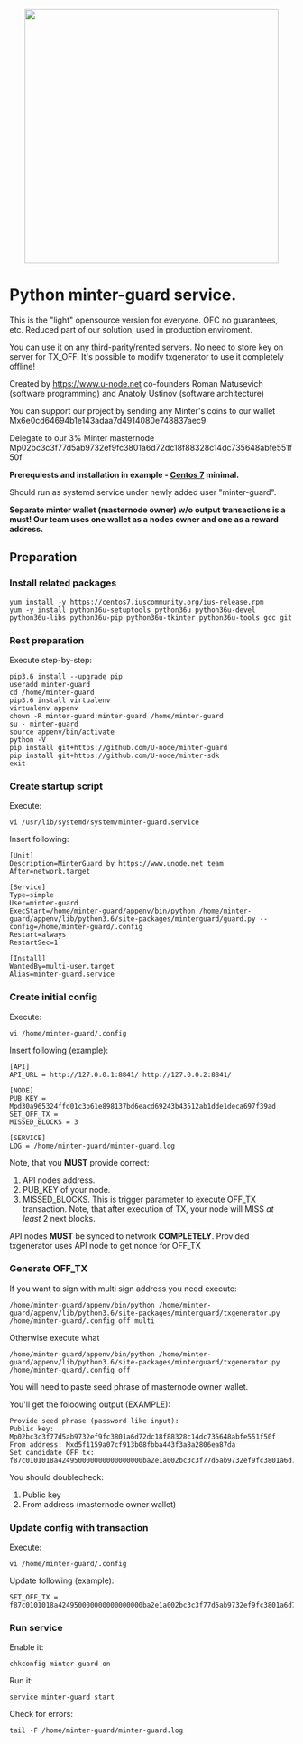<p align="center" background="black"><img src="un_top.svg" width="450"></p>

<p align="center">
</p>

# Python minter-guard service.

This is the "light" opensource version for everyone. OFC no guarantees, etc. Reduced part of our solution, used in production enviroment.

You can use it on any third-parity/rented servers. No need to store key on server for TX_OFF. It's possible to modify txgenerator to use it completely offline!

Created by <a href="https://www.u-node.net">https://www.u-node.net</a> co-founders Roman Matusevich (software programming) and Anatoly Ustinov (software architecture)

You can support our project by sending any Minter's coins to our wallet Mx6e0cd64694b1e143adaa7d4914080e748837aec9

Delegate to our 3% Minter masternode Mp02bc3c3f77d5ab9732ef9fc3801a6d72dc18f88328c14dc735648abfe551f50f

**Prerequiests and installation in example - <a href="https://centos.org/">Centos 7</a> minimal.**

Should run as systemd service under newly added user "minter-guard".

**Separate minter wallet (masternode owner) w/o output transactions is a must! Our team uses one wallet as a nodes owner and one as a reward address.**

## Preparation

### Install related packages

```
yum install -y https://centos7.iuscommunity.org/ius-release.rpm
yum -y install python36u-setuptools python36u python36u-devel python36u-libs python36u-pip python36u-tkinter python36u-tools gcc git
```

### Rest preparation

Execute step-by-step:

```
pip3.6 install --upgrade pip
useradd minter-guard
cd /home/minter-guard
pip3.6 install virtualenv
virtualenv appenv
chown -R minter-guard:minter-guard /home/minter-guard
su - minter-guard
source appenv/bin/activate
python -V
pip install git+https://github.com/U-node/minter-guard
pip install git+https://github.com/U-node/minter-sdk
exit
```

### Create startup script

Execute:

```
vi /usr/lib/systemd/system/minter-guard.service
```
Insert following:

```
[Unit]
Description=MinterGuard by https://www.unode.net team
After=network.target

[Service]
Type=simple
User=minter-guard
ExecStart=/home/minter-guard/appenv/bin/python /home/minter-guard/appenv/lib/python3.6/site-packages/minterguard/guard.py --config=/home/minter-guard/.config
Restart=always
RestartSec=1

[Install]
WantedBy=multi-user.target
Alias=minter-guard.service
```

### Create initial config

Execute:

```
vi /home/minter-guard/.config
```

Insert following (example):

```
[API]
API_URL = http://127.0.0.1:8841/ http://127.0.0.2:8841/

[NODE]
PUB_KEY = Mpd30a965324ffd01c3b61e898137bd6eacd69243b43512ab1dde1deca697f39ad
SET_OFF_TX = 
MISSED_BLOCKS = 3

[SERVICE]
LOG = /home/minter-guard/minter-guard.log
```
Note, that you **MUST** provide correct:
1. API nodes address.
2. PUB_KEY of your node.
3. MISSED_BLOCKS. This is trigger parameter to execute OFF_TX transaction. Note, that after execution of TX, your node will MISS _at least_ 2 next blocks.

API nodes **MUST** be synced to network **COMPLETELY**.
Provided txgenerator uses API node to get nonce for OFF_TX

### Generate OFF_TX


If you want to sign with multi sign address you need execute:
```
/home/minter-guard/appenv/bin/python /home/minter-guard/appenv/lib/python3.6/site-packages/minterguard/txgenerator.py /home/minter-guard/.config off multi
```

Otherwise execute what

```
/home/minter-guard/appenv/bin/python /home/minter-guard/appenv/lib/python3.6/site-packages/minterguard/txgenerator.py /home/minter-guard/.config off
```
You will need to paste seed phrase of masternode owner wallet.

You'll get the foloowing output (EXAMPLE):

```
Provide seed phrase (password like input): 
Public key: Mp02bc3c3f77d5ab9732ef9fc3801a6d72dc18f88328c14dc735648abfe551f50f
From address: Mxd5f1159a07cf913b08fbba443f3a8a2806ea87da
Set candidate OFF tx: f87c0101018a424950000000000000000ba2e1a002bc3c3f77d5ab9732ef9fc3801a6d72dc18f88328c14dc735648abfe551f50f808001b845f8431ba0cf958f8069b7f4a7605b70656c3e1765e40b8ee9183adbc3e715b032490ecc36a06ee455fa7b448006ca435b60eaa39ea5a0c3d8f3c676bcf83da4dd614ba3d9a9
```
You should doublecheck:
1. Public key
2. From address (masternode owner wallet)

### Update config with transaction

Execute:

```
vi /home/minter-guard/.config
```

Update following (example):

```
SET_OFF_TX = f87c0101018a424950000000000000000ba2e1a002bc3c3f77d5ab9732ef9fc3801a6d72dc18f88328c14dc735648abfe551f50f808001b845f8431ba0cf958f8069b7f4a7605b70656c3e1765e40b8ee9183adbc3e715b032490ecc36a06ee455fa7b448006ca435b60eaa39ea5a0c3d8f3c676bcf83da4dd614ba3d9a9
```

### Run service

Enable it:
```
chkconfig minter-guard on
```

Run it:
```
service minter-guard start
```

Check for errors:
```
tail -F /home/minter-guard/minter-guard.log
```
